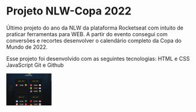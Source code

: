 # Projeto NLW-Copa 2022
Último projeto do ano da NLW da plataforma Rocketseat com intuito de praticar ferramentas para WEB. A partir do evento consegui com conversões e recortes desenvolver o calendário completo da Copa do Mundo de 2022. 

Esse projeto foi desenvolvido com as seguintes tecnologias:
HTML e CSS
JavaScript
Git e Github

<img src = "https://github.com/hagatasimiao/NLWcopa-desktop-Explorer/blob/main/imgProject/amostraProjeto.png" width="120" />

